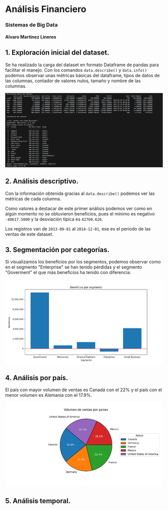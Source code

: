 # Análisis Financiero
### Sistemas de Big Data
#### Alvaro Martínez Lineros

## 1. Exploración inicial del dataset.
Se ha realizado la carga del dataset en formato Dataframe de pandas para facilitar el manejo. Con los comandos `data.describe()` y `data.info()` podemos observar unas métricas básicas del dataframe, tipos de datos de las columnas, contador de valores nulos, tamaño y nombre de las columnas.

![informacionDatos](capturas/informacion.PNG)

## 2. Análisis descriptivo.
Con la información obtenida gracias al `data.describe()` podemos ver las métricas de cada columna.

Como valores a destacar de este primer análisis podemos ver como en algún momento no se obtuvieron beneficios, pues el mínimo es negativo `-40617.5000` y la desviación típica es `42760.626`. 

Los registros van de `2013-09-01` al `2014-12-01`, ese es el periodo de las ventas de este dataset.

## 3. Segmentación por categorías.
Si visualizamos los beneficios por los segmentos, podemos observar como en el segmento "Enterprise" se han tenido pérdidas y el segmento "Goverment" el que más beneficios ha tenido con diferencia.

![beneficios](capturas/beneficioSegmento.PNG)

## 4. Análisis por país.
El país con mayor volumen de ventas es Canadá con el 22% y el país con el menor volumen es Alemania con el 17.9%.

![ventas](capturas/ventasPaises.png)

## 5. Análisis temporal.
